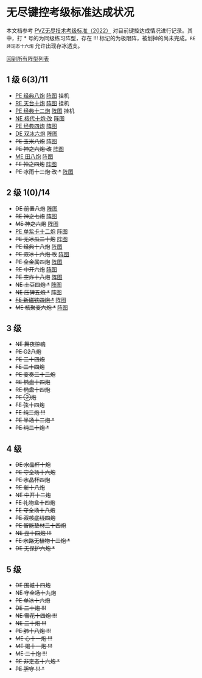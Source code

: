 # 无尽键控考级标准达成状况

本文档参考 [PVZ无尽技术考级标准（2022）](https://www.bilibili.com/read/cv16510468/) 对目前键控达成情况进行记录。其中，打 * 号的为同级练习阵型，存在 !!! 标记的为极限阵，被划掉的尚未完成。`RE 非定态十六炮` 允许出现存冰透支。

[回到所有阵型列表](./README.md)

## 1 级 6(3)/11

- [PE 经典八炮](./PE经典八炮/jd8p-P4c.cpp) [阵图](./考级阵图/L1/PE%20经典八炮.jpg) 挂机
- [RE 天台十炮](./RE天台十炮/tt10p.cpp) [阵图](./考级阵图/L1/RE%20天台十炮.jpg) 挂机
- [PE 经典十二炮](./PE经典十二炮/jd12p.cpp) [阵图](./考级阵图/L1/PE%20经典十二炮.jpg) 挂机
- [NE 核代十炮·改](./NE核代十炮·改/nen10p.cpp) [阵图](./考级阵图/L1/NE%20核代十炮·改.jpg)
- [PE 经典四炮](./PE经典四炮/jd4p.cpp) [阵图](./考级阵图/L1/PE%20经典四炮.jpg)
- [DE 双冰六炮](./DE双冰六炮/2i6p.cpp) [阵图](./考级阵图/L1/DE%20双冰六炮.jpg)
- ~~PE 玉米八炮~~ [阵图](./考级阵图/L1/PE%20玉米八炮.jpg)
- ~~PE 神之六炮·改~~ [阵图](./考级阵图/L1/PE%20神之六炮·改.jpg)
- [ME 田八炮](./ME田八炮/tian8p.cpp) [阵图](./考级阵图/L1/ME%20田八炮.jpg)
- ~~FE 神之四炮~~ [阵图](./考级阵图/L1/FE%20神之四炮.jpg)
- ~~PE 冰雨十二炮·改 *~~ [阵图](./考级阵图/L1/PE%20冰雨十二炮·改.jpg)

## 2 级 1(0)/14

- ~~DE 前置八炮~~ [阵图](./考级阵图/L2/DE%20前置八炮.jpg)
- ~~RE 神之七炮~~ [阵图](./考级阵图/L2/RE%20神之七炮.jpg)
- ~~ME 神之六炮~~ [阵图](./考级阵图/L2/ME%20神之六炮.jpg)
- [PE 单紫卡十二炮](./PE单紫卡十二炮/dzk12p.cpp) [阵图](./考级阵图/L2/PE%20单紫卡十二炮.jpg)
- ~~PE 无冰瓜二十炮~~ [阵图](./考级阵图/L2/PE%20无冰瓜二十炮.jpg)
- ~~PE 经典十八炮~~ [阵图](./考级阵图/L2/PE%20经典十八炮.jpg)
- ~~PE 双冰十六炮·改~~ [阵图](./考级阵图/L2/PE%20双冰十六炮·改.jpg)
- ~~PE 全金属四炮~~ [阵图](./考级阵图/L2/PE%20全金属四炮.jpg)
- ~~RE 中开六炮~~ [阵图](./考级阵图/L2/RE%20中开六炮.png)
- ~~PE 空炸十八炮~~ [阵图](./考级阵图/L2/PE%20空炸十八炮.jpg)
- ~~NE 土豆四炮 *~~ [阵图](./考级阵图/L2/NE%20土豆四炮.jpg)
- ~~NE 压碑五炮 *~~ [阵图](./考级阵图/L2/NE%20压碑五炮.jpg)
- ~~[FE 新磁铁四炮 *](./FE新磁铁四炮/xct4p.cpp)~~ [阵图](./考级阵图/L2/FE%20新磁铁四炮.jpg)
- ~~ME 核聚变六炮 *~~ [阵图](./考级阵图/L2/ME%20核聚变六炮.jpg)

## 3 级

- ~~NE 舞夜惊魂~~
- ~~PE C2八炮~~
- ~~PE 二十四炮~~
- ~~FE 二十四炮~~
- ~~PE 变奏二十二炮~~
- ~~RE 椭盘十四炮~~
- ~~RE 椭盘十四炮~~
- ~~PE ②炮~~
- ~~FE 弦十四炮~~
- ~~FE 纯三炮 !!!~~
- ~~PE 半场十二炮 *~~
- ~~PE 纯二十炮 *~~

## 4 级

- ~~DE 水晶杯十炮~~
- ~~PE 守全场十六炮~~
- ~~PE 水晶杯四炮~~
- ~~RE 新十八炮~~
- ~~NE 中开十二炮~~
- ~~FE 礼物盒十四炮~~
- ~~FE 守全场十八炮~~
- ~~PE 双核底线四炮~~
- ~~PE 智能垫材二十四炮~~
- ~~NE 丑十四炮 !!!~~
- ~~FE 水路无植物十二炮 *~~
- ~~DE 无保护六炮 *~~

## 5 级
- ~~DE 围城十四炮~~
- ~~NE 守全场十九炮~~
- ~~PE 单冰十六炮~~
- ~~DE 二十炮 !!!~~
- ~~NE 雪花十四炮 !!!~~
- ~~NE 二十炮 !!!~~
- ~~PE 肺十八炮 !!!~~
- ~~ME 心十一炮 !!!~~
- ~~ME 蝎十一炮 !!!~~
- ~~ME 二十炮 !!!~~
- ~~RE 非定态十六炮 *~~
- ~~PE 胆守 !!! *~~
